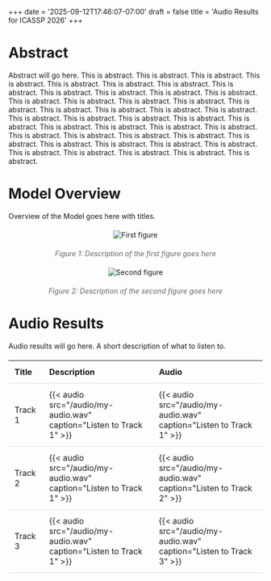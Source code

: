 +++
date = '2025-09-12T17:46:07-07:00'
draft = false
title = 'Audio Results for ICASSP 2026'
+++

<style>
.figure-container {
    text-align: center;
    margin: 20px 0;
}

.figure-container img {
    max-width: 100%;
    height: auto;
    margin-bottom: 10px;
}

.figure-caption {
    font-style: italic;
    color: #666;
    margin-top: 10px;
}

.audio-table {
    width: 100%;
    border-collapse: collapse;
    margin: 20px 0;
}

.audio-table th, .audio-table td {
    padding: 12px;
    text-align: left;
    border-bottom: 1px solid #ddd;
}
</style>

# Abstract
Abstract will go here. This is abstract. This is abstract. This is abstract. This is abstract. This is abstract. This is abstract. This is abstract. This is abstract. This is abstract. This is abstract. This is abstract. This is abstract. This is abstract. This is abstract. This is abstract. This is abstract. This is abstract. This is abstract. This is abstract. This is abstract. This is abstract. This is abstract. This is abstract. This is abstract. This is abstract. This is abstract. This is abstract. This is abstract. This is abstract. This is abstract. This is abstract. This is abstract. This is abstract. This is abstract. This is abstract. This is abstract. This is abstract. This is abstract. This is abstract. This is abstract. This is abstract. This is abstract. This is abstract. This is abstract.  

# Model Overview
Overview of the Model goes here with titles.

<div class="figure-container">
    <img src="/images/my-image.png" alt="First figure">
    <div class="figure-caption">Figure 1: Description of the first figure goes here</div>
</div>

<div class="figure-container">
    <img src="/images/my-image.png" alt="Second figure">
    <div class="figure-caption">Figure 2: Description of the second figure goes here</div>
</div>

# Audio Results

Audio results will go here. A short description of what to listen to.

<table class="audio-table">
    <thead>
        <tr>
            <th>Title</th>
            <th>Description</th>
            <th>Audio</th>
        </tr>
    </thead>
    <tbody>
        <tr>
            <td>Track 1</td>
            <td>{{< audio src="/audio/my-audio.wav" caption="Listen to Track 1" >}}</td>
            <td>{{< audio src="/audio/my-audio.wav" caption="Listen to Track 1" >}}</td>
        </tr>
        <tr>
            <td>Track 2</td>
            <td>{{< audio src="/audio/my-audio.wav" caption="Listen to Track 1" >}}</td>
            <td>{{< audio src="/audio/my-audio.wav" caption="Listen to Track 2" >}}</td>
        </tr>
        <tr>
            <td>Track 3</td>
            <td>{{< audio src="/audio/my-audio.wav" caption="Listen to Track 1" >}}</td>
            <td>{{< audio src="/audio/my-audio.wav" caption="Listen to Track 3" >}}</td>
        </tr>
    </tbody>
</table>
